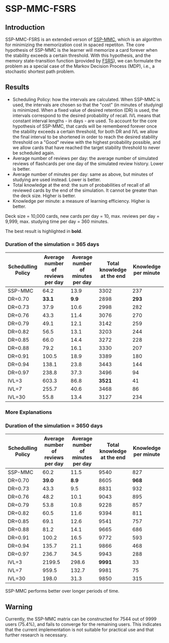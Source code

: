 # SSP-MMC-FSRS

## Introduction

SSP-MMC-FSRS is an extended verson of [SSP-MMC](https://github.com/maimemo/SSP-MMC), which is an algorithm for minimizing the memorization cost in spaced repetiton. The core hypothesis of SSP-MMC is the learner will memorize a card forever when the stability exceeds a certain threshold. With this hypothesis, and the memory state-transition function (provided by [FSRS](https://github.com/open-spaced-repetition/fsrs4anki/wiki/The-Algorithm)), we can formulate the problem as a special case of the Markov Decision Process (MDP), i.e., a stochastic shortest path problem.


## Results

- Scheduling Policy: how the intervals are calculated. When SSP-MMC is used, the intervals are chosen so that the "cost" (in minutes of studying) is minimized. 
When a fixed value of desired retention (DR) is used, the intervals correspond to the desired probability of recall. IVL means that constant interval lengths - in days - are used. To account for the core hypothesis of SSP-MMC, that cards will be remembered forever once the stability exceeds a certain threshold, for both DR and IVL we allow the final interval to be shortened in order to reach the desired stability threshold on a "Good" review with the highest probability possible, and we allow cards that have reached the target stability threshold to never be scheduled again.
- Average number of reviews per day: the average number of simulated reviews of flashcards per one day of the simulated review history. Lower is better.
- Average number of minutes per day: same as above, but minutes of studying are used instead. Lower is better.
- Total knowledge at the end: the sum of probabilities of recall of all reviewed cards by the end of the simulation. It cannot be greater than the deck size. Higher is better.
- Knowledge per minute: a measure of learning efficiency. Higher is better.

Deck size = 10,000 cards, new cards per day = 10, max. reviews per day = 9,999, max. studying time per day = 360 minutes.

The best result is highlighted in **bold**.

### Duration of the simulation = 365 days

| Schedulling Policy | Average number of reviews per day | Average number of minutes per day | Total knowledge at the end | Knowledge per minute |
| --- | --- | --- | --- | --- |
| SSP-MMC | 64.2 | 13.9 | 3302 | 237 |
| DR=0.70 | **33.1** | **9.9** | 2898 | **293** |
| DR=0.73 | 37.9 | 10.6 | 2998 | 282 |
| DR=0.76 | 43.3 | 11.4 | 3076 | 270 |
| DR=0.79 | 49.1 | 12.1 | 3142 | 259 |
| DR=0.82 | 56.5 | 13.1 | 3203 | 244 |
| DR=0.85 | 66.0 | 14.4 | 3272 | 228 |
| DR=0.88 | 79.2 | 16.1 | 3330 | 207 |
| DR=0.91 | 100.5 | 18.9 | 3389 | 180 |
| DR=0.94 | 138.1 | 23.8 | 3443 | 144 |
| DR=0.97 | 238.8 | 37.3 | 3496 | 94 |
| IVL=3 | 603.3 | 86.8 | **3521** | 41 |
| IVL=7 | 255.7 | 40.6 | 3468 | 86 |
| IVL=30 | 55.8 | 13.4 | 3127 | 234 |

### More Explanations

### Duration of the simulation = 3650 days

| Schedulling Policy | Average number of reviews per day | Average number of minutes per day | Total knowledge at the end | Knowledge per minute |
| --- | --- | --- | --- | --- |
| SSP-MMC | 60.2 | 11.5 | 9540 | 827 |
| DR=0.70 | **39.0** | **8.9** | 8605 | **968** |
| DR=0.73 | 43.3 | 9.5 | 8831 | 932 |
| DR=0.76 | 48.2 | 10.1 | 9043 | 895 |
| DR=0.79 | 53.8 | 10.8 | 9228 | 857 |
| DR=0.82 | 60.5 | 11.6 | 9394 | 811 |
| DR=0.85 | 69.1 | 12.6 | 9541 | 757 |
| DR=0.88 | 81.2 | 14.1 | 9665 | 686 |
| DR=0.91 | 100.2 | 16.5 | 9772 | 593 |
| DR=0.94 | 135.7 | 21.1 | 9866 | 468 |
| DR=0.97 | 236.7 | 34.5 | 9943 | 288 |
| IVL=3 | 2199.5 | 298.6 | **9991** | 33 |
| IVL=7 | 959.5 | 132.7 | 9981 | 75 |
| IVL=30 | 198.0 | 31.3 | 9850 | 315 |

SSP-MMC performs better over longer periods of time.

## Warning

Currently, the SSP-MMC matrix can be constructed for 7544 out of 9999 users (75.4%), and fails to converge for the remaining users. This indicates that the current implementation is not suitable for practical use and that further research is necessary.
